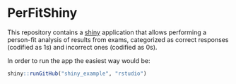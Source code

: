 # PerFitShiny
This repository contains a [shiny](http://shiny.rstudio.com/) application that allows performing a person-fit analysis of results from exams, categorized as correct responses (codified as 1s) and incorrect ones (codified as 0s).

In order to run the app the easiest way would be:
```R
shiny::runGitHub("shiny_example", "rstudio")
```
